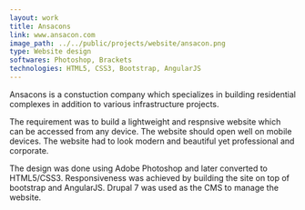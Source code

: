 ```yaml
---
layout: work
title: Ansacons
link: www.ansacon.com
image_path: ../../public/projects/website/ansacon.png
type: Website design
softwares: Photoshop, Brackets
technologies: HTML5, CSS3, Bootstrap, AngularJS
---
```


Ansacons is a constuction company which specializes in building residential complexes in addition to various infrastructure projects.

The requirement was to build a lightweight and respnsive website which can be accessed from any device. The website should open well on mobile devices. The website had to look modern and beautiful yet professional and corporate.

The design was done using Adobe Photoshop and later converted to HTML5/CSS3. Responsiveness was achieved by building the site on top of bootstrap and AngularJS. Drupal 7 was used as the CMS to manage the website.  